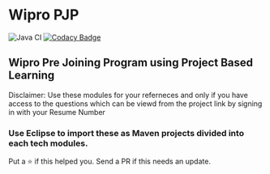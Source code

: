 # Wipro PJP

![Java CI](https://github.com/ohbus/PJP/workflows/Java%20CI/badge.svg)   [![Codacy Badge](https://api.codacy.com/project/badge/Grade/670499afb6df405782ae6785f593bf8b)](https://www.codacy.com/manual/ohbus/PJP?utm_source=github.com&amp;utm_medium=referral&amp;utm_content=ohbus/PJP&amp;utm_campaign=Badge_Grade)

## Wipro Pre Joining Program using Project Based Learning



Disclaimer:
Use these modules for your referneces and only if you have access to the questions which can be viewd from the project link by signing in with your Resume Number


### Use Eclipse to import these as Maven projects divided into each tech modules.

Put a :star: if this helped you. Send a PR if this needs an update.
